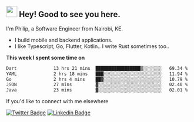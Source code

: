 <h2><img src="https://slackmojis.com/emojis/3643-cool-doge/download" width="30"/> Hey! Good to see you here.</h2>

<p>I'm Philip, a Software Engineer from Nairobi, KE. 

- I build mobile and backend applications.
- I like Typescript, Go, Flutter, Kotlin.. I write Rust sometimes too..</p>

**This week I spent some time on**
<!--START_SECTION:waka-->

```txt
Dart              13 hrs 21 mins  █████████████████▒░░░░░░░   69.34 %
YAML              2 hrs 18 mins   ███░░░░░░░░░░░░░░░░░░░░░░   11.94 %
Go                2 hrs 4 mins    ██▓░░░░░░░░░░░░░░░░░░░░░░   10.79 %
JSON              27 mins         ▓░░░░░░░░░░░░░░░░░░░░░░░░   02.40 %
Java              23 mins         ▓░░░░░░░░░░░░░░░░░░░░░░░░   02.01 %
```

<!--END_SECTION:waka-->

If you'd like to connect with me elsewhere

[![Twitter Badge](https://img.shields.io/badge/-Twitter-1ca0f1?style=flat-square&labelColor=1ca0f1&logo=twitter&logoColor=white&link=https://twitter.com/_diogorodrigues)](https://twitter.com/kimathiphil)  [![Linkedin Badge](https://img.shields.io/badge/-LinkedIn-blue?style=flat-square&logo=Linkedin&logoColor=white&link=https://www.linkedin.com/in/philip-kimathi-2604a9114/)](https://www.linkedin.com/in/philip-kimathi-2604a9114/)
